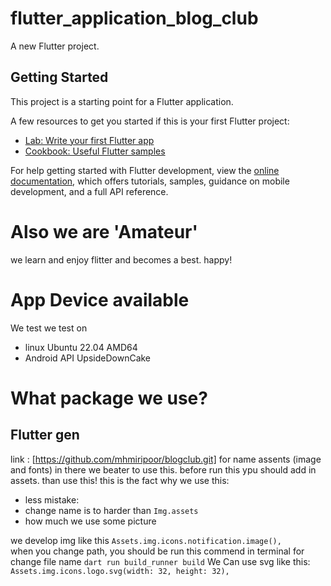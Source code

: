 # flutter_application_blog_club

A new Flutter project.

## Getting Started

This project is a starting point for a Flutter application.

A few resources to get you started if this is your first Flutter project:

- [Lab: Write your first Flutter app](https://docs.flutter.dev/get-started/codelab)
- [Cookbook: Useful Flutter samples](https://docs.flutter.dev/cookbook)

For help getting started with Flutter development, view the
[online documentation](https://docs.flutter.dev/), which offers tutorials,
samples, guidance on mobile development, and a full API reference.

# Also we are 'Amateur'
we learn and enjoy flitter and becomes a best. 
happy! 

# App Device available
We test we test on 
- linux Ubuntu 22.04 AMD64 
- Android API UpsideDownCake

# What package we use?
## Flutter gen
link : [https://github.com/mhmiripoor/blogclub.git]
for name assents (image and fonts) in there we beater to use this. before run this ypu should add in assets. than use this!
this is the fact why we use this:
- less mistake: 
- change name is to harder than `Img.assets`
- how much we use some picture 

we develop img like this
```Assets.img.icons.notification.image(),```   
when you change path, you should be run this commend in terminal for change file name
`dart run build_runner build`
We Can use svg like this:
`Assets.img.icons.logo.svg(width: 32, height: 32),` 
